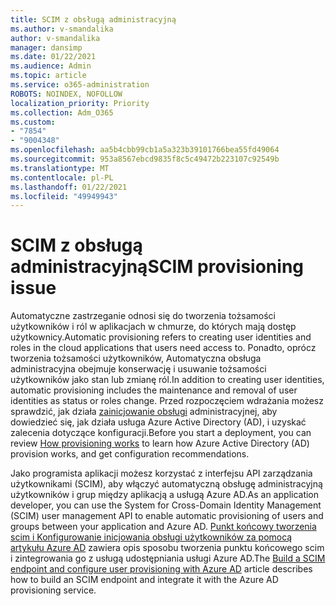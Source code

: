```yaml
---
title: SCIM z obsługą administracyjną
ms.author: v-smandalika
author: v-smandalika
manager: dansimp
ms.date: 01/22/2021
ms.audience: Admin
ms.topic: article
ms.service: o365-administration
ROBOTS: NOINDEX, NOFOLLOW
localization_priority: Priority
ms.collection: Adm_O365
ms.custom:
- "7854"
- "9004348"
ms.openlocfilehash: aa5b4cbb99cb1a5a323b39101766bea55fd49064
ms.sourcegitcommit: 953a8567ebcd9835f8c5c49472b223107c92549b
ms.translationtype: MT
ms.contentlocale: pl-PL
ms.lasthandoff: 01/22/2021
ms.locfileid: "49949943"
---
```

# <a name="scim-provisioning-issue"></a><span data-ttu-id="5e5b5-102">SCIM z obsługą administracyjną</span><span class="sxs-lookup"><span data-stu-id="5e5b5-102">SCIM provisioning issue</span></span>

<span data-ttu-id="5e5b5-103">Automatyczne zastrzeganie odnosi się do tworzenia tożsamości użytkowników i ról w aplikacjach w chmurze, do których mają dostęp użytkownicy.</span><span class="sxs-lookup"><span data-stu-id="5e5b5-103">Automatic provisioning refers to creating user identities and roles in the cloud applications that users need access to.</span></span> <span data-ttu-id="5e5b5-104">Ponadto, oprócz tworzenia tożsamości użytkowników, Automatyczna obsługa administracyjna obejmuje konserwację i usuwanie tożsamości użytkowników jako stan lub zmianę ról.</span><span class="sxs-lookup"><span data-stu-id="5e5b5-104">In addition to creating user identities, automatic provisioning includes the maintenance and removal of user identities as status or roles change.</span></span> <span data-ttu-id="5e5b5-105">Przed rozpoczęciem wdrażania możesz sprawdzić, jak działa [zainicjowanie obsługi](https://docs.microsoft.com/azure/active-directory/app-provisioning/how-provisioning-works) administracyjnej, aby dowiedzieć się, jak działa usługa Azure Active Directory (AD), i uzyskać zalecenia dotyczące konfiguracji.</span><span class="sxs-lookup"><span data-stu-id="5e5b5-105">Before you start a deployment, you can review [How provisioning works](https://docs.microsoft.com/azure/active-directory/app-provisioning/how-provisioning-works) to learn how Azure Active Directory (AD) provision works, and get configuration recommendations.</span></span>

<span data-ttu-id="5e5b5-106">Jako programista aplikacji możesz korzystać z interfejsu API zarządzania użytkownikami (SCIM), aby włączyć automatyczną obsługę administracyjną użytkowników i grup między aplikacją a usługą Azure AD.</span><span class="sxs-lookup"><span data-stu-id="5e5b5-106">As an application developer, you can use the System for Cross-Domain Identity Management (SCIM) user management API to enable automatic provisioning of users and groups between your application and Azure AD.</span></span> <span data-ttu-id="5e5b5-107">[Punkt końcowy tworzenia scim i Konfigurowanie inicjowania obsługi użytkowników za pomocą artykułu Azure AD](https://docs.microsoft.com/azure/active-directory/app-provisioning/use-scim-to-provision-users-and-groups) zawiera opis sposobu tworzenia punktu końcowego scim i zintegrowania go z usługą udostępniania usługi Azure AD.</span><span class="sxs-lookup"><span data-stu-id="5e5b5-107">The [Build a SCIM endpoint and configure user provisioning with Azure AD](https://docs.microsoft.com/azure/active-directory/app-provisioning/use-scim-to-provision-users-and-groups) article describes how to build an SCIM endpoint and integrate it with the Azure AD provisioning service.</span></span>



